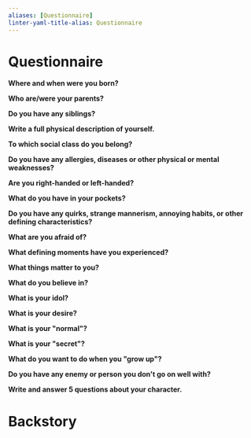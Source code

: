 ```yaml
---
aliases: [Questionnaire]
linter-yaml-title-alias: Questionnaire
---
```


# Questionnaire

**Where and when were you born?**

>

**Who are/were your parents?**

>

**Do you have any siblings?**

>

**Write a full physical description of yourself.**

>

**To which social class do you belong?**

>

**Do you have any allergies, diseases or other physical or mental weaknesses?**

>

**Are you right-handed or left-handed?**

>

**What do you have in your pockets?**

**Do you have any quirks, strange mannerism, annoying habits, or other defining characteristics?**

>

**What are you afraid of?**

>

**What defining moments have you experienced?**

>

**What things matter to you?**

>

**What do you believe in?**

>

**What is your idol?**

>

**What is your desire?**

>

**What is your "normal"?**

>

**What is your "secret"?**

>

**What do you want to do when you "grow up"?**

>

**Do you have any enemy or person you don't go on well with?**

>

**Write and answer 5 questions about your character.**

# Backstory

>
